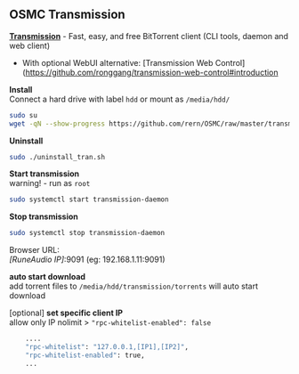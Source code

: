 OSMC Transmission
---

[**Transmission**](https://transmissionbt.com/) - Fast, easy, and free BitTorrent client (CLI tools, daemon and web client)  
- With optional WebUI alternative: [Transmission Web Control](https://github.com/ronggang/transmission-web-control#introduction  

**Install**  
Connect a hard drive with label `hdd` or mount as `/media/hdd/`  
```sh
sudo su
wget -qN --show-progress https://github.com/rern/OSMC/raw/master/transmission/install.sh; chmod +x install.sh; ./install.sh
```

**Uninstall**  
```sh
sudo ./uninstall_tran.sh
```

**Start transmission**  
warning! - run as `root`
```sh
sudo systemctl start transmission-daemon
```

**Stop transmission**  
```sh
sudo systemctl stop transmission-daemon
```

Browser URL:  
_[RuneAudio IP]_:9091 (eg: 192.168.1.11:9091)  

**auto start download**  
add torrent files to `/media/hdd/transmission/torrents` will auto start download  

[optional] **set specific client IP**  
allow only IP
nolimit > `"rpc-whitelist-enabled": false`
```sh
    ....
    "rpc-whitelist": "127.0.0.1,[IP1],[IP2]",
    "rpc-whitelist-enabled": true,
    ...
```
